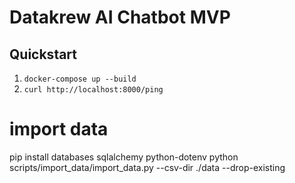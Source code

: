 # Datakrew AI Chatbot MVP

## Quickstart
1. `docker-compose up --build`
2. `curl http://localhost:8000/ping`



# import data
pip install databases sqlalchemy python-dotenv
python scripts/import_data/import_data.py --csv-dir ./data --drop-existing